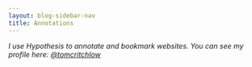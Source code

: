 ```yaml
---
layout: blog-sidebar-nav
title: Annotations
---
```


*I use Hypothesis to annotate and bookmark websites. You can see my profile here: [@tomcritchlow](https://hypothes.is/users/tomcritchlow)*

<div id="annotations"></div>

<script note="" src="https://cdn.jsdelivr.net/gh/Blogger-Peer-Review/quotebacks@1/quoteback.js"></script>

<script>
fetch("https://api.hypothes.is/api/search?user=tomcritchlow")
  .then((response) => {
    return response.json();
  })
  .then((data) => {
    for (var i = 0; i < data.rows.length; i++) {
      var quotetext = data?.rows[i]?.target[0]?.selector?.[2]?.exact;
      if(quotetext){
      var div = document.createElement("div");
      div.innerHTML = `<p>${data.rows[i].text}</p>
      <blockquote class="quoteback" data-title="${encodeURIComponent(data.rows[i].document.title)}" data-author="" cite="${data.rows[i].link.incontext}">
      ${data.rows[i].target[0].selector[2].exact}
      <footer></footer>
      </blockquote>`
      document.getElementById("annotations").appendChild(div);  
      }
      
    }
    console.log(data.rows);
    window.document.dispatchEvent(new Event("DOMContentLoaded", {
      bubbles: true,
      cancelable: true
    }));
  });
</script>